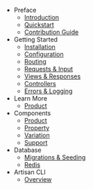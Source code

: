 - Preface
    - [Introduction](/docs/0.1.0/introduction)
    - [Quickstart](/docs/0.1.0/quick)
    - [Contribution Guide](/docs/0.1.0/contributions)
- Getting Started
    - [Installation](/docs/0.1.0/installation)
    - [Configuration](/docs/0.1.0/configuration)
    - [Routing](/docs/0.1.0/routing)
    - [Requests & Input](/docs/0.1.0/requests)
    - [Views & Responses](/docs/0.1.0/responses)
    - [Controllers](/docs/0.1.0/controllers)
    - [Errors & Logging](/docs/0.1.0/errors)
- Learn More
	- [Product](/docs/0.1.0/product)
- Components
    - [Product](/docs/0.1.0/product)
    - [Property](/docs/0.1.0/product)
    - [Variation](/docs/0.1.0/product)
    - [Support](/docs/0.1.0/billing)
- Database
    - [Migrations & Seeding](/docs/0.1.0/migrations)
    - [Redis](/docs/0.1.0/redis)
- Artisan CLI
    - [Overview](/docs/0.1.0/artisan)